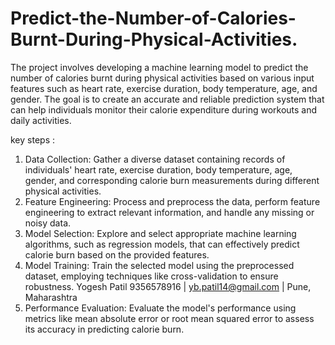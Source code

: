 # Predict-the-Number-of-Calories-Burnt-During-Physical-Activities.

The project involves developing a machine learning model to predict the number of calories burnt during physical activities
based on various input features such as heart rate, exercise duration, body temperature, age, and gender. The goal is to
create an accurate and reliable prediction system that can help individuals monitor their calorie expenditure during workouts
and daily activities.


key steps :
1. Data Collection: Gather a diverse dataset containing records of individuals' heart rate, exercise duration, body
temperature, age, gender, and corresponding calorie burn measurements during different physical activities.
2. Feature Engineering: Process and preprocess the data, perform feature engineering to extract relevant information,
and handle any missing or noisy data.
3. Model Selection: Explore and select appropriate machine learning algorithms, such as regression models, that can
effectively predict calorie burn based on the provided features.
4. Model Training: Train the selected model using the preprocessed dataset, employing techniques like cross-validation
to ensure robustness.
Yogesh Patil
9356578916 | yb.patil14@gmail.com | Pune, Maharashtra
5. Performance Evaluation: Evaluate the model's performance using metrics like mean absolute error or root mean
squared error to assess its accuracy in predicting calorie burn.
